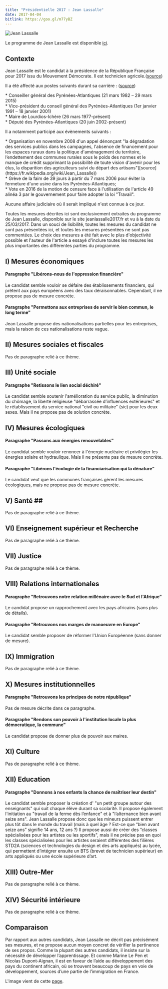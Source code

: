 ```yaml
---
title: "Présidentielle 2017 : Jean Lassalle"
date: 2017-04-04
bitlink: https://goo.gl/m77yBZ
---
```


![Jean Lassalle](/images/presidentielle_2017/jeanlassalle.jpeg)

Le programme de Jean Lassalle est disponible [ici](http://jeanlassalle2017.fr/le-projet-de-jean-lassalle/).

## Contexte ##

Jean Lassalle est le candidat à la présidence de la République Française pour 2017 issu du Mouvement Démocrate. Il est technicien agricole.([source](https://fr.wikipedia.org/wiki/Jean_Lassalle))

Il a été affecté aux postes suivants durant sa carrière : ([source](https://fr.wikipedia.org/wiki/Jean_Lassalle))

<p>
* Conseiller général des Pyrénées-Atlantiques (21 mars 1982 – 29 mars 2015)<br>
* Vice-président du conseil général des Pyrénées-Atlantiques (1er janvier 1991 – 18 janvier 2001)<br>
* Maire de Lourdios-Ichère (26 mars 1977-présent)<br>
* Député des Pyrénées-Atlantiques (20 juin 2002-présent)
</p>

Il a notamment participé aux évènements suivants :

<p>
* Organisation en novembre 2008 d'un appel dénonçant "la dégradation des services publics dans les campagnes, l'absence de financement pour les espaces ruraux dans la politique d'aménagement du territoire, l’endettement des communes rurales sous le poids des normes et le manque de crédit supprimant la possibilité de toute vision d'avenir pour les élus, la disparition des agriculteurs suivi du départ des artisans"([source](https://fr.wikipedia.org/wiki/Jean_Lassalle))<br>
* Grève de la faim de 39 jours à partir du 7 mars 2006 pour éviter la fermeture d'une usine dans les Pyrénées-Atlantiques;<br>
* Vote en 2016 de la motion de censure face à l'utilisation de l'article 49 alinéa 3 par le gouvernement pour faire adopter la loi "Travail".
</p>

Aucune affaire judiciaire où il serait impliqué n'est connue à ce jour.

Toutes les mesures décrites ici sont exclusivement extraites du programme de Jean Lassalle, disponible sur le site jeanlassalle2017.fr et vu à la date du 25/03/2017. Dans un souci de lisibilité, toutes les mesures du candidat ne sont pas présentées ici, et toutes les mesures présentées ne sont pas commentées. Le choix des mesures a été fait avec le plus d'objectivité possible et l'auteur de l'article a essayé d'inclure toutes les mesures les plus importantes des différentes parties du programme.

## I) Mesures économiques ##

#### Paragraphe "Libérons-nous de l'oppression financière" ####

Le candidat semble vouloir se défaire des établissements financiers, qui prêtent aux pays européens avec des taux déraisonnables. Cependant, il ne propose pas de mesure concrète.

#### Paragraphe "Permettons aux entreprises de servir le bien commun, le long terme" ####

Jean Lassalle propose des nationalisations partielles pour les entreprises, mais la raison de ces nationalisations reste vague.

## II) Mesures sociales et fiscales ##

Pas de paragraphe relié à ce thème.

## III) Unité sociale ##

#### Paragraphe "Retissons le lien social déchiré" ####

Le candidat semble soutenir l'amélioration du service public, la diminution du chômage, la liberté religieuse "débarrassée d’influences extérieures" et le rétablissement du service national "civil ou militaire" (sic) pour les deux sexes. Mais il ne propose pas de solution concrète.

## IV) Mesures écologiques ##

#### Paragraphe "Passons aux énergies renouvelables" ####

Le candidat semble vouloir renoncer à l'énergie nucléaire et privilégier les énergies solaire et hydraulique. Mais il ne présente pas de mesure concrète.

#### Paragraphe "Libérons l'écologie de la financiarisation qui la dénature" ####

Le candidat veut que les communes françaises gèrent les mesures écologiques, mais ne propose pas de mesure concrète.

## V) Santé ##

Pas de paragraphe relié à ce thème.

## VI) Enseignement supérieur et Recherche ##

Pas de paragraphe relié à ce thème.

## VII) Justice ##

Pas de paragraphe relié à ce thème.

## VIII) Relations internationales ##

#### Paragraphe "Retrouvons notre relation millénaire avec le Sud et l'Afrique" ####

Le candidat propose un rapprochement avec les pays africains (sans plus de détails).

#### Paragraphe "Retrouvons nos marges de manoeuvre en Europe" ####

Le candidat semble proposer de réformer l'Union Européenne (sans donner de mesure).

## IX) Immigration ##

Pas de paragraphe relié à ce thème.

## X) Mesures institutionnelles ##

#### Paragraphe "Retrouvons les principes de notre république" ####

Pas de mesure décrite dans ce paragraphe.

#### Paragraphe "Rendons son pouvoir à l'institution locale la plus démocratique, la commune" ####

Le candidat propose de donner plus de pouvoir aux maires.

## XI) Culture ##

Pas de paragraphe relié à ce thème.

## XII) Education ##

#### Paragraphe "Donnons à nos enfants la chance de maîtriser leur destin" ####

Le candidat semble proposer la création d' "un petit groupe autour des enseignants" qui suit chaque élève durant sa scolarité. Il propose également l'initiation au "travail de la ferme dès l’enfance" et à "l’alternance bien avant seize ans". Jean Lassalle propose donc que les mineurs puissent entrer plus tôt dans le monde du travail (mais à quel âge ? Est-ce que “bien avant seize ans” signifie 14 ans, 12 ans ?) Il propose aussi de créer des “classes spécialisées pour les artistes ou les sportifs", mais il ne précise pas en quoi les classes spécialisées pour les artistes seraient différentes des filières STD2A (sciences et technologies du design et des arts appliqués) au lycée, qui permettent d’intégrer ensuite un BTS (brevet de technicien supérieur) en arts appliqués ou une école supérieure d’art.

## XIII) Outre-Mer ##

Pas de paragraphe relié à ce thème.

## XIV) Sécurité intérieure ##

Pas de paragraphe relié à ce thème.

## Comparaison ##

Par rapport aux autres candidats, Jean Lassalle ne décrit pas précisément ses mesures, et ne propose aucun moyen concret de vérifier la pertinence de ses propos. Comme la plupart des autres candidats, il insiste sur la nécessité de développer l’apprentissage. Et comme Marine Le Pen et Nicolas Dupont-Aignan, il est en faveur de l’aide au développement des pays du continent africain, où se trouvent beaucoup de pays en voie de développement, sources d’une partie de l’immigration en France.

L'image vient de cette [page](http://jeanlassalle2017.fr/).

